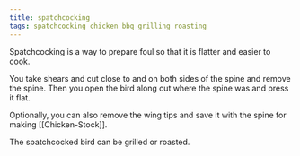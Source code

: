 ```yaml
---
title: spatchcocking
tags: spatchcocking chicken bbq grilling roasting
---
```

Spatchcocking is a way to prepare foul so that it is flatter and easier to cook.

You take shears and cut close to and on both sides of the spine and remove the spine. Then you open the bird along cut where the spine was and press it flat.

Optionally, you can also remove the wing tips and save it with the spine for making [[Chicken-Stock]].

The spatchcocked bird can be grilled or roasted.